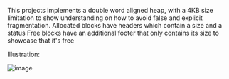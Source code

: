 This projects implements a double word aligned heap, with a 4KB size limitation to show understanding on how to avoid false and explicit fragmentation.
Allocated blocks have headers which contain a size and a status
Free blocks have an additional footer that only contains its size to showcase that it's free

Illustration: 


![image](https://user-images.githubusercontent.com/109580376/219672982-08ae328b-bf0d-4d3c-a82d-a3e5ee7616f8.png)
